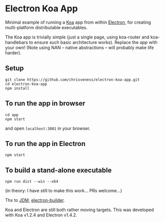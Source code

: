 Electron Koa App
================

Minimal example of running a [Koa](http://koajs.com/) app from within 
[Electron](http://electron.atom.io/), for creating multi-platform distributable executables.

The Koa app is trivially simple (just a single page, using koa-router and koa-handlebars to ensure 
such basic architecture works). Replace the *app* with your own! (Note using NAN – native 
abstractions – will probably make life harder).

Setup
-----

    git clone https://github.com/chrisveness/electron-koa-app.git
    cd electron-koa-app
    npm install

To run the app in browser
-------------------------

    cd app
    npm start

and open `localhost:3001` in your browser.

To run the app in Electron
--------------------------

    npm start

To build a stand-alone executable
-------------------------------

    npm run dist --win --x64

(in theory: I have still to make this work... PRs welcome...)

Thx to [JDM](http://github.com/theallmightyjohnmanning/electron-express), 
[electron-builder](https://github.com/electron-userland/electron-builder).

Koa and Electron are still both rather moving targets. This was developed with Koa v1.2.4 and 
Electron v1.4.2.
